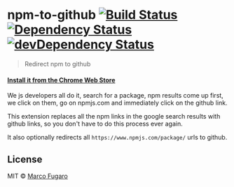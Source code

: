 # npm-to-github [![Build Status][travis-image]][travis-url] [![Dependency Status][daviddm-image]][daviddm-url] [![devDependency Status][daviddm-dev-image]][daviddm-dev-url]

> Redirect npm to github

#### [Install it from the Chrome Web Store](https://chrome.google.com/webstore/detail/npm-to-github/mmcoakfbchcckehhnpngpbmkjbpbmlng)

We js developers all do it, search for a package, npm results come up first, we click on them, go on npmjs.com and immediately click on the github link.

This extension replaces all the npm links in the google search results with github links, so you don't have to do this process ever again.

It also optionally redirects all `https://www.npmjs.com/package/` urls to github.

## License

MIT © [Marco Fugaro](https://github.com/marcofugaro)


[travis-image]: https://travis-ci.org/marcofugaro/npm-to-github.svg?branch=master
[travis-url]: https://travis-ci.org/marcofugaro/npm-to-github
[daviddm-image]: https://david-dm.org/marcofugaro/npm-to-github.svg
[daviddm-url]: https://david-dm.org/marcofugaro/npm-to-github
[daviddm-dev-image]: https://david-dm.org/marcofugaro/npm-to-github/dev-status.svg
[daviddm-dev-url]: https://david-dm.org/marcofugaro/npm-to-github/?type=dev
